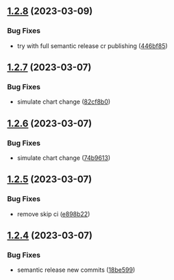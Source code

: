 ## [1.2.8](https://github.com/kaiehrhardt/discord-kr-news/compare/1.2.7...1.2.8) (2023-03-09)


### Bug Fixes

* try with full semantic release cr publishing ([446bf85](https://github.com/kaiehrhardt/discord-kr-news/commit/446bf85b59c7ba7ef3d93945cf36ad5704bdccb0))

## [1.2.7](https://github.com/kaiehrhardt/discord-kr-news/compare/1.2.6...1.2.7) (2023-03-07)


### Bug Fixes

* simulate chart change ([82cf8b0](https://github.com/kaiehrhardt/discord-kr-news/commit/82cf8b01defe6a53804581fb644f1d1f0085f76c))

## [1.2.6](https://github.com/kaiehrhardt/discord-kr-news/compare/1.2.5...1.2.6) (2023-03-07)


### Bug Fixes

* simulate chart change ([74b9613](https://github.com/kaiehrhardt/discord-kr-news/commit/74b961319ba284d536bbeea917aca0831fa8d4be))

## [1.2.5](https://github.com/kaiehrhardt/discord-kr-news/compare/1.2.4...1.2.5) (2023-03-07)


### Bug Fixes

* remove skip ci ([e898b22](https://github.com/kaiehrhardt/discord-kr-news/commit/e898b22a2ab39b01341d8b2ad69c33bdbe835ce9))

## [1.2.4](https://github.com/kaiehrhardt/discord-kr-news/compare/1.2.3...1.2.4) (2023-03-07)


### Bug Fixes

* semantic release new commits ([18be599](https://github.com/kaiehrhardt/discord-kr-news/commit/18be599b4a509532ee9d8c2203adff4aa3389158))
